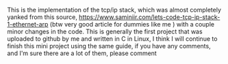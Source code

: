 
This is the implementation of the tcp/ip stack, which was almost completely yanked from this source,
https://www.saminiir.com/lets-code-tcp-ip-stack-1-ethernet-arp (btw very good article for dummies like me )
with  a couple minor changes in the code.
This is generally the first project that was uploaded to github by me and written in C in Linux, I think I will continue to finish this mini project using the same guide, if you have any comments, and I'm sure there are a lot of them, please comment


